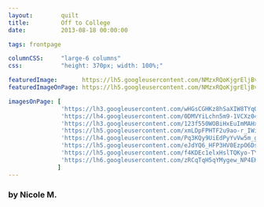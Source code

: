 ```yaml
---
layout:        quilt
title:         Off to College
date:          2013-08-18 00:00:00

tags: frontpage

columnCSS:     "large-6 columns"
css:           "height: 370px; width: 100%;"

featuredImage:       https://lh5.googleusercontent.com/NMzxRQoKjgrEljBvBSkwn0x613xGAks3nk7DK6ceJVQ=w470
featuredImageOnPage: https://lh5.googleusercontent.com/NMzxRQoKjgrEljBvBSkwn0x613xGAks3nk7DK6ceJVQ=w1000

imagesOnPage: [
               'https://lh3.googleusercontent.com/wHGsCGHKz8hSaXIW8TYqQGeekzxB1hvzNrrfmG4liaI=w303',
               'https://lh4.googleusercontent.com/0DMVYiLchn5m9-1VCXz04Rm7cgoZT3EX9_0MlIqwrI8=w303',
               'https://lh3.googleusercontent.com/123f550WOBiHxEuImMAHxT6aKVT8oJJ2k9BfShTOYds=w303',
               'https://lh5.googleusercontent.com/xmLDpFPHTF2u9ao-r_IWi-zUU5xKXe5oIkmELmtp7wA=w303',
               'https://lh4.googleusercontent.com/Pq3KQy9UiEdPyYvVw5m_ggmOU3Jnv5lUqGWZHlh-kCk=w303',
               'https://lh5.googleusercontent.com/eJdYQ6_HFP3HV0EzpO6DsIaRZJF6pYdIiE2XB3lxUvY=w303',
               'https://lh5.googleusercontent.com/f4KDEc1elxHslTQKyo-TYA3CyiSP2GnXsqo2r1ONBGA=w303',
               'https://lh6.googleusercontent.com/zRCqTqH5qYMygew_NP4EK8jRc2PXAlNUN0YAyKsPBFg=w303'
              ]
---
```


### by Nicole M.
